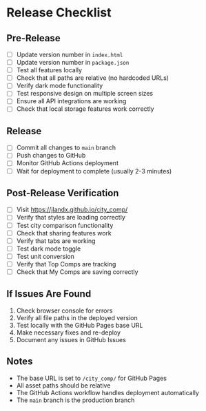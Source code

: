 # Release Checklist

## Pre-Release
- [ ] Update version number in `index.html`
- [ ] Update version number in `package.json`
- [ ] Test all features locally
- [ ] Check that all paths are relative (no hardcoded URLs)
- [ ] Verify dark mode functionality
- [ ] Test responsive design on multiple screen sizes
- [ ] Ensure all API integrations are working
- [ ] Check that local storage features work correctly

## Release
- [ ] Commit all changes to `main` branch
- [ ] Push changes to GitHub
- [ ] Monitor GitHub Actions deployment
- [ ] Wait for deployment to complete (usually 2-3 minutes)

## Post-Release Verification
- [ ] Visit https://jlandx.github.io/city_comp/
- [ ] Verify that styles are loading correctly
- [ ] Test city comparison functionality
- [ ] Check that sharing features work
- [ ] Verify that tabs are working
- [ ] Test dark mode toggle
- [ ] Test unit conversion
- [ ] Verify that Top Comps are tracking
- [ ] Check that My Comps are saving correctly

## If Issues Are Found
1. Check browser console for errors
2. Verify all file paths in the deployed version
3. Test locally with the GitHub Pages base URL
4. Make necessary fixes and re-deploy
5. Document any issues in GitHub Issues

## Notes
- The base URL is set to `/city_comp/` for GitHub Pages
- All asset paths should be relative
- The GitHub Actions workflow handles deployment automatically
- The `main` branch is the production branch 